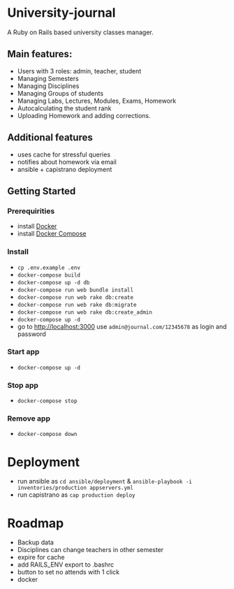 # University-journal
A Ruby on Rails based university classes manager.

## Main features:
- Users with 3 roles: admin, teacher, student
- Managing Semesters
- Managing Disciplines
- Managing Groups of students
- Managing Labs, Lectures, Modules, Exams, Homework
- Autocalculating the student rank
- Uploading Homework and adding corrections.

## Additional features
- uses cache for stressful queries
- notifies about homework via email
- ansible + capistrano deployment

## Getting Started

### Prerequirities
- install [Docker](https://docs.docker.com/install/)
- install [Docker Compose](https://docs.docker.com/compose/install/)

### Install
- `cp .env.example .env`
- `docker-compose build`
- `docker-compose up -d db`
- `docker-compose run web bundle install`
- `docker-compose run web rake db:create`
- `docker-compose run web rake db:migrate`
- `docker-compose run web rake db:create_admin`
- `docker-compose up -d`
- go to [http://localhost:3000](http://localhost:3000) use `admin@journal.com/12345678` as login and password

### Start app
- `docker-compose up -d`

### Stop app
- `docker-compose stop`

### Remove app
- `docker-compose down`

# Deployment
- run ansible as `cd ansible/deployment` & `ansible-playbook -i inventories/production appservers.yml`
- run capistrano as `cap production deploy`

# Roadmap
- Backup data
- Disciplines can change teachers in other semester
- expire for cache
- add RAILS_ENV export to .bashrc
- button to set no attends with 1 click
- docker
